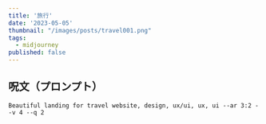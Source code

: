 ```yaml
---
title: '旅行'
date: '2023-05-05'
thumbnail: "/images/posts/travel001.png"
tags:
  - midjourney
published: false
---
```


## 呪文（プロンプト）
```
Beautiful landing for travel website, design, ux/ui, ux, ui --ar 3:2 --v 4 --q 2
```